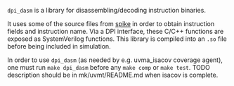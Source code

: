`dpi_dasm` is a library for disassembling/decoding instruction binaries.

It uses some of the source files from [spike](https://github.com/riscv/riscv-isa-sim)
in order to obtain instruction fields and instruction name.
Via a DPI interface, these C/C++ functions are exposed as SystemVerilog functions.
This library is compiled into an `.so` file before being included in simulation.

In order to use `dpi_dasm` (as needed by e.g. uvma_isacov coverage agent),
one must run `make dpi_dasm` before any `make comp` or `make test`.
TODO description should be in mk/uvmt/README.md when isacov is complete.
